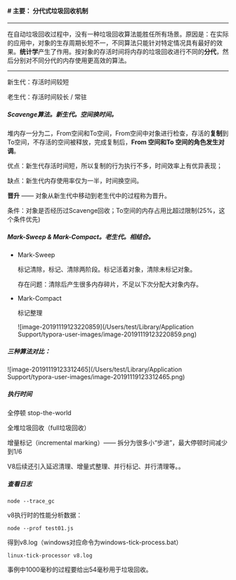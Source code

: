 #### # 主要： 分代式垃圾回收机制

---

在自动垃圾回收过程中，没有一种垃圾回收算法能胜任所有场景。原因是：在实际的应用中，对象的生存周期长短不一，不同算法只能针对特定情况具有最好的效果。**统计学**产生了作用。按对象的存活时间将内存的垃圾回收进行不同的**分代**，然后分别对不同分代的内存使用更高效的算法。

---

新生代：存活时间较短

老生代：存活时间较长 / 常驻



##### Scavenge算法。新生代。空间换时间。

堆内存一分为二，From空间和To空间，From空间中对象进行检查，存活的**复制**到To空间，不存活的空间被释放，完成复制后，**From 空间和To 空间的角色发生对调**。

优点：新生代存活时间短，所以复制的行为执行不多，时间效率上有优异表现；

缺点：新生代内存使用率仅为一半，时间换空间。

**晋升** —— 对象从新生代中移动到老生代中的过程称为晋升。

条件：对象是否经历过Scavenge回收；To空间的内存占用比超过限制(25%，这个条件优先)



##### Mark-Sweep & Mark-Compact。老生代。相结合。

- Mark-Sweep 

  标记清除，标记、清除两阶段。标记活着对象，清除未标记对象。

  存在问题：清除后产生很多内存碎片，不足以下次分配大对象内存。

- Mark-Compact

  标记整理

  ![image-20191119123220859](/Users/test/Library/Application Support/typora-user-images/image-20191119123220859.png)



##### 三种算法对比：

![image-20191119123312465](/Users/test/Library/Application Support/typora-user-images/image-20191119123312465.png)



##### 执行时间

全停顿 stop-the-world

全堆垃圾回收（full垃圾回收）

增量标记（incremental marking）—— 拆分为很多小“步进”，最大停顿时间减少到1/6

V8后续还引入延迟清理、增量式整理、并行标记、并行清理等。。



##### 查看日志

```node
node --trace_gc
```

v8执行时的性能分析数据：

```node
node --prof test01.js
```

得到v8.log（windows对应命令为windows-tick-process.bat）

```node
linux-tick-processor v8.log
```

事例中1000毫秒的过程要给出54毫秒用于垃圾回收。

